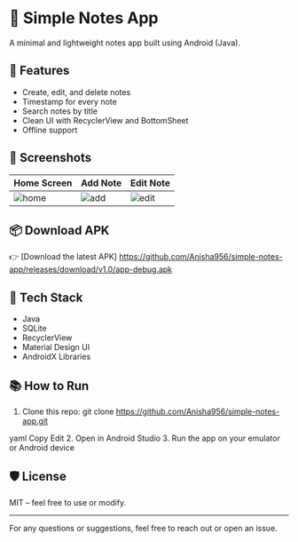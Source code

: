 # 📝 Simple Notes App

A minimal and lightweight notes app built using Android (Java).

## 🚀 Features

- Create, edit, and delete notes
- Timestamp for every note
- Search notes by title
- Clean UI with RecyclerView and BottomSheet
- Offline support

## 📸 Screenshots

| Home Screen | Add Note | Edit Note |
|-------------|----------|-----------|
| ![home](screenshots/home.png) | ![add](screenshots/add.png) | ![edit](screenshots/edit.png) |


## 📦 Download APK
👉 [Download the latest APK] https://github.com/Anisha956/simple-notes-app/releases/download/v1.0/app-debug.apk

## 🧠 Tech Stack

- Java
- SQLite
- RecyclerView
- Material Design UI
- AndroidX Libraries

## 📚 How to Run

1. Clone this repo:
git clone https://github.com/Anisha956/simple-notes-app.git

yaml
Copy
Edit
2. Open in Android Studio
3. Run the app on your emulator or Android device

## 🛡️ License

MIT – feel free to use or modify.

---

For any questions or suggestions, feel free to reach out or open an issue.

